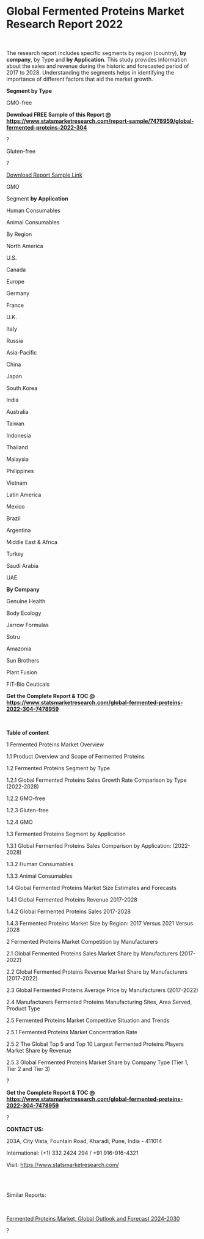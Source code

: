 <h1>Global Fermented Proteins Market Research Report 2022</h1><br/><p>The research report includes specific segments by region (country), <strong>by company</strong>, by Type and <strong>by Application</strong>. This study provides information about the sales and revenue during the historic and forecasted period of 2017 to 2028. Understanding the segments helps in identifying the importance of different factors that aid the market growth.</p>
 
 
 
 <p><strong>Segment by Type</strong></p>
 
 
 
 <p>GMO-free</p>
 
 
 
 <div><b>Download FREE Sample of this Report @ <a href="https://www.statsmarketresearch.com/download-free-sample/7478959/global-fermented-proteins-2022-304">https://www.statsmarketresearch.com/report-sample/7478959/global-fermented-proteins-2022-304</a></b></div>
 
 
 
 <p>? </p>
 
 
 
 <p>Gluten-free</p>
 
 
 
 <p>? </p>
 
 
 
 <p><a href="https://www.statsmarketresearch.com/download-free-sample/7478959/global-fermented-proteins-2022-304">Download Report Sample Link</a></p>
 
 
 
 <p>GMO</p>
 
 
 
 <p>Segment <strong>by Application</strong></p>
 
 
 
 <p>Human Consumables</p>
 
 
 
 <p>Animal Consumables</p>
 
 
 
 <p>By Region</p>
 
 
 
 <p>North America</p>
 
 
 
 <p>U.S.</p>
 
 
 
 <p>Canada</p>
 
 
 
 <p>Europe</p>
 
 
 
 <p>Germany</p>
 
 
 
 <p>France</p>
 
 
 
 <p>U.K.</p>
 
 
 
 <p>Italy</p>
 
 
 
 <p>Russia</p>
 
 
 
 <p>Asia-Pacific</p>
 
 
 
 <p>China</p>
 
 
 
 <p>Japan</p>
 
 
 
 <p>South Korea</p>
 
 
 
 <p>India</p>
 
 
 
 <p>Australia</p>
 
 
 
 <p>Taiwan</p>
 
 
 
 <p>Indonesia</p>
 
 
 
 <p>Thailand</p>
 
 
 
 <p>Malaysia</p>
 
 
 
 <p>Philippines</p>
 
 
 
 <p>Vietnam</p>
 
 
 
 <p>Latin America</p>
 
 
 
 <p>Mexico</p>
 
 
 
 <p>Brazil</p>
 
 
 
 <p>Argentina</p>
 
 
 
 <p>Middle East & Africa</p>
 
 
 
 <p>Turkey</p>
 
 
 
 <p>Saudi Arabia</p>
 
 
 
 <p>UAE</p>
 
 
 
 <p><strong>By Company</strong></p>
 
 
 
 <p>Genuine Health</p>
 
 
 
 <p>Body Ecology</p>
 
 
 
 <p>Jarrow Formulas</p>
 
 
 
 <p>Sotru</p>
 
 
 
 <p>Amazonia</p>
 
 
 
 <p>Sun Brothers</p>
 
 
 
 <p>Plant Fusion</p>
 
 
 
 <p>FIT-Bio Ceuticals</p>
 
 
 
 <div><b>Get the Complete Report & TOC @ <a href="https://www.statsmarketresearch.com/global-fermented-proteins-2022-304-7478959">https://www.statsmarketresearch.com/global-fermented-proteins-2022-304-7478959</a></b></div>
 
 
 
 <p><br />
 
 <b>Table of content</b></p>
 
 
 
 <p>1 Fermented Proteins Market Overview<br />
 
 1.1 Product Overview and Scope of Fermented Proteins<br />
 
 1.2 Fermented Proteins Segment by Type<br />
 
 1.2.1 Global Fermented Proteins Sales Growth Rate Comparison by Type (2022-2028)<br />
 
 1.2.2 GMO-free<br />
 
 1.2.3 Gluten-free<br />
 
 1.2.4 GMO<br />
 
 1.3 Fermented Proteins Segment by Application<br />
 
 1.3.1 Global Fermented Proteins Sales Comparison by Application: (2022-2028)<br />
 
 1.3.2 Human Consumables<br />
 
 1.3.3 Animal Consumables<br />
 
 1.4 Global Fermented Proteins Market Size Estimates and Forecasts<br />
 
 1.4.1 Global Fermented Proteins Revenue 2017-2028<br />
 
 1.4.2 Global Fermented Proteins Sales 2017-2028<br />
 
 1.4.3 Fermented Proteins Market Size by Region: 2017 Versus 2021 Versus 2028<br />
 
 2 Fermented Proteins Market Competition by Manufacturers<br />
 
 2.1 Global Fermented Proteins Sales Market Share by Manufacturers (2017-2022)<br />
 
 2.2 Global Fermented Proteins Revenue Market Share by Manufacturers (2017-2022)<br />
 
 2.3 Global Fermented Proteins Average Price by Manufacturers (2017-2022)<br />
 
 2.4 Manufacturers Fermented Proteins Manufacturing Sites, Area Served, Product Type<br />
 
 2.5 Fermented Proteins Market Competitive Situation and Trends<br />
 
 2.5.1 Fermented Proteins Market Concentration Rate<br />
 
 2.5.2 The Global Top 5 and Top 10 Largest Fermented Proteins Players Market Share by Revenue<br />
 
 2.5.3 Global Fermented Proteins Market Share by Company Type (Tier 1, Tier 2 and Tier 3)<br />
 
 ? </p>
 
 
 
 <div><b>Get the Complete Report & TOC @ <a href="https://www.statsmarketresearch.com/global-fermented-proteins-2022-304-7478959">https://www.statsmarketresearch.com/global-fermented-proteins-2022-304-7478959</a></b></div>
 
 
 
 <p>? </p>
 
 
 
 <p><b>CONTACT US:</b><br />
 
 203A, City Vista, Fountain Road, Kharadi, Pune, India - 411014<br />
 
 International: (+1) 332 2424 294 / +91 916-916-4321<br />
 
 Visit: <a href="https://www.statsmarketresearch.com/">https://www.statsmarketresearch.com/</a><br />
 
 <br />
 
 <br />
 
 Similar Reports:<br />
 
 <br />
 
 <a href="https://www.statsmarketresearch.com/global-fermented-proteins-forecast-2024-2030-496-7926398">Fermented Proteins Market, Global Outlook and Forecast 2024-2030</a><br />
 
 ? </p>